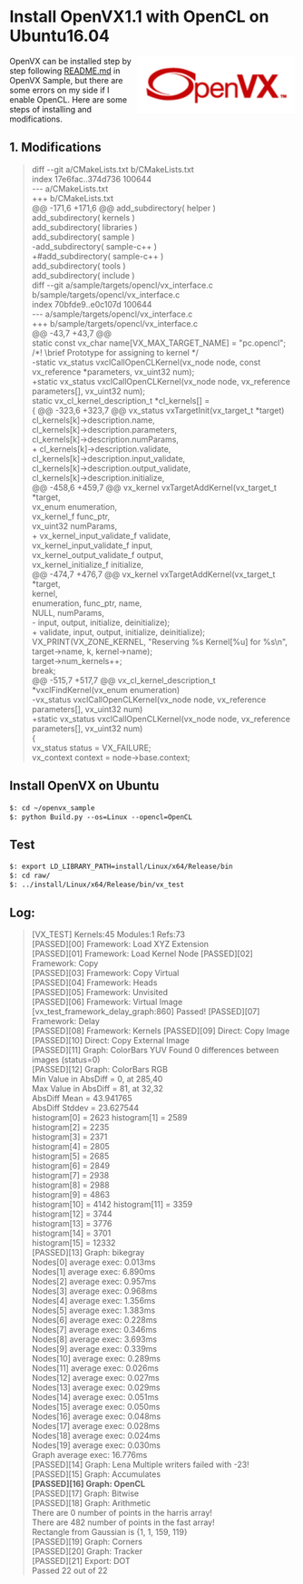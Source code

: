 ﻿# Install OpenVX1.1 with OpenCL on Ubuntu16.04

<img src="./OpenVX.png"  height="100px"  style="float:right">

OpenVX can be installed step by step following [README.md](https://www.khronos.org/registry/OpenVX/) in OpenVX Sample, but there are some errors on my side if I enable OpenCL. Here are some steps of installing and modifications.


## 1.  Modifications

> diff --git a/CMakeLists.txt b/CMakeLists.txt          
> index 17e6fac..374d736 100644                       
> --- a/CMakeLists.txt                  
> +++ b/CMakeLists.txt                                         
> @@ -171,6 +171,6 @@ add_subdirectory( helper )                                
 add_subdirectory( kernels )                              
 add_subdirectory( libraries )                             
 add_subdirectory( sample )                            
-add_subdirectory( sample-c++ )                                      
+#add_subdirectory( sample-c++ )                                    
 add_subdirectory( tools )                           
 add_subdirectory( include )              
diff --git a/sample/targets/opencl/vx_interface.c b/sample/targets/opencl/vx_interface.c              
index 70bfde9..e0c107d 100644              
--- a/sample/targets/opencl/vx_interface.c              
+++ b/sample/targets/opencl/vx_interface.c              
@@ -43,7 +43,7 @@              
 static const vx_char name[VX_MAX_TARGET_NAME] = "pc.opencl";               
 /*! \brief Prototype for assigning to kernel */              
-static vx_status vxclCallOpenCLKernel(vx_node node, const vx_reference *parameters, vx_uint32 num);              
+static vx_status vxclCallOpenCLKernel(vx_node node, vx_reference parameters[], vx_uint32 num);               
 static vx_cl_kernel_description_t *cl_kernels[] =              
 {
@@ -323,6 +323,7 @@ vx_status vxTargetInit(vx_target_t *target)              
                                     cl_kernels[k]->description.name,                                          
                                     cl_kernels[k]->description.parameters,              
                                     cl_kernels[k]->description.numParams,              
                                     + cl_kernels[k]->description.validate,              
                                     cl_kernels[k]->description.input_validate,              
                                     cl_kernels[k]->description.output_validate,              
                                     cl_kernels[k]->description.initialize,              
@@ -458,6 +459,7 @@ vx_kernel vxTargetAddKernel(vx_target_t *target,              
                             vx_enum enumeration,              
                             vx_kernel_f func_ptr,              
                             vx_uint32 numParams,              
                             +                            vx_kernel_input_validate_f validate,              
                             vx_kernel_input_validate_f input,              
                             vx_kernel_output_validate_f output,              
                             vx_kernel_initialize_f initialize,              
@@ -474,7 +476,7 @@ vx_kernel vxTargetAddKernel(vx_target_t *target,              
                                kernel,              
                                enumeration, func_ptr, name,              
                                NULL, numParams,              
                                -                               input, output, initialize, deinitialize);              
                                +                               validate, input, output, initialize, deinitialize);              
             VX_PRINT(VX_ZONE_KERNEL, "Reserving %s Kernel[%u] for %s\n", target->name, k, kernel->name);              
             target->num_kernels++;              
             break;              
@@ -515,7 +517,7 @@ vx_cl_kernel_description_t *vxclFindKernel(vx_enum enumeration)               
-vx_status vxclCallOpenCLKernel(vx_node node, vx_reference parameters[], vx_uint32 num)              
+static vx_status vxclCallOpenCLKernel(vx_node node, vx_reference parameters[], vx_uint32 num)              
 {              
     vx_status status = VX_FAILURE;              
     vx_context context = node->base.context;              

## Install OpenVX on Ubuntu

    $: cd ~/openvx_sample
    $: python Build.py --os=Linux --opencl=OpenCL

## Test
    $: export LD_LIBRARY_PATH=install/Linux/x64/Release/bin
    $: cd raw/
    $: ../install/Linux/x64/Release/bin/vx_test

## Log:

> [VX_TEST] Kernels:45 Modules:1 Refs:73  
> [PASSED][00] Framework: Load XYZ Extension  
> [PASSED][01] Framework: Load Kernel Node 
>  [PASSED][02] Framework: Copy  
>  [PASSED][03] Framework: Copy Virtual  
>  [PASSED][04] Framework: Heads  
>  [PASSED][05] Framework: Unvisited  
>  [PASSED][06] Framework: Virtual Image  
>  [vx_test_framework_delay_graph:860] Passed! 
>   [PASSED][07] Framework: Delay  
>   [PASSED][08] Framework: Kernels 
>    [PASSED][09] Direct: Copy Image  
>    [PASSED][10] Direct: Copy External Image  
>    [PASSED][11] Graph: ColorBars YUV  Found 0 differences between images (status=0)  
>    [PASSED][12] Graph: ColorBars RGB  
>    Min Value in AbsDiff = 0, at 285,40  
>    Max Value in AbsDiff = 81, at 32,32  
>    AbsDiff Mean = 43.941765  
>    AbsDiff Stddev = 23.627544  
>    histogram[0] = 2623 
>    histogram[1] = 2589  
>    histogram[2] = 2235  
>    histogram[3] = 2371  
>    histogram[4] = 2805  
>    histogram[5] = 2685  
>    histogram[6] = 2849  
>    histogram[7] = 2938  
>    histogram[8] = 2988  
>    histogram[9] = 4863  
>    histogram[10] = 4142 
>    histogram[11] = 3359  
>    histogram[12] = 3744  
>    histogram[13] = 3776  
>    histogram[14] = 3701  
>    histogram[15] = 12332  
>    [PASSED][13] Graph: bikegray  
>    Nodes[0] average exec: 0.013ms  
>    Nodes[1] average exec: 6.890ms  
>    Nodes[2] average exec: 0.957ms  
>    Nodes[3] average exec: 0.968ms  
>    Nodes[4] average exec: 1.356ms  
>    Nodes[5] average exec: 1.383ms  
>    Nodes[6] average exec: 0.228ms  
>    Nodes[7] average exec: 0.346ms  
>    Nodes[8] average exec: 3.693ms  
>    Nodes[9] average exec: 0.339ms  
>    Nodes[10] average exec: 0.289ms  
>    Nodes[11] average exec: 0.026ms  
>    Nodes[12] average exec: 0.027ms  
>    Nodes[13] average exec: 0.029ms  
>    Nodes[14] average exec: 0.051ms  
>    Nodes[15] average exec: 0.050ms  
>    Nodes[16] average exec: 0.048ms  
>    Nodes[17] average exec: 0.028ms  
>    Nodes[18] average exec: 0.024ms  
>    Nodes[19] average exec: 0.030ms  
>    Graph average exec: 16.776ms  
>    [PASSED][14] Graph: Lena  Multiple writers failed with -23!  
>    [PASSED][15] Graph: Accumulates              
>    **[PASSED][16] Graph: OpenCL**                 
>    [PASSED][17] Graph: Bitwise  
>    [PASSED][18] Graph: Arithmetic  
>    There are 0 number of points in the harris array!  
>    There are 482 number of points in the fast array!  
>    Rectangle from Gaussian is {1, 1, 159, 119}  
>    [PASSED][19] Graph: Corners  
>    [PASSED][20] Graph: Tracker  
>    [PASSED][21] Export: DOT  
>    Passed 22 out of 22
